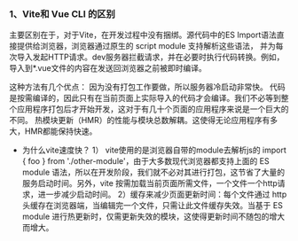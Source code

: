 

### 1、Vite和 Vue CLI 的区别

主要区别在于，对于Vite，在开发过程中没有捆绑。源代码中的ES Import语法直接提供给浏览器，浏览器通过原生的 script module 支持解析这些语法，
并为每次导入发起HTTP请求。dev服务器拦截请求，并在必要时执行代码转换。例如，导入到*.vue文件的内容在发送回浏览器之前被即时编译。

这种方法有几个优点：
  因为没有打包工作要做，所以服务器冷启动非常快。
  代码是按需编译的，因此只有在当前页面上实际导入的代码才会编译。我们不必等到整个应用程序打包后才开始开发，这对于有几十个页面的应用程序来说是一个巨大的不同。
  热模块更新（HMR）的性能与模块总数解耦。这使得无论应用程序有多大，HMR都能保持快速。


- 为什么vite速度快？
  1） vite使用的是浏览器自带的module去解析js的 import { foo } from './other-module'，由于大多数现代浏览器都支持上面的 ES module 语法，所以在开发阶段，我们就不必对其进行打包，这节省了大量的服务启动时间。另外，vite 按需加载当前页面所需文件，一个文件一个http请求，进一步减少启动时间。
  2）缓存来减少页面更新时间：每个文件通过 http 头缓存在浏览器端，当编辑完一个文件，只需让此文件缓存失效。当基于 ES module 进行热更新时，仅需更新失效的模块，这使得更新时间不随包的增大而增大。
  
